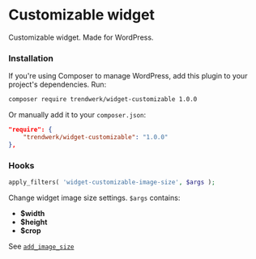 Customizable widget
====

Customizable widget. Made for WordPress.

### Installation
If you're using Composer to manage WordPress, add this plugin to your project's dependencies. Run:
```sh
composer require trendwerk/widget-customizable 1.0.0
```

Or manually add it to your `composer.json`:
```json
"require": {
	"trendwerk/widget-customizable": "1.0.0"
},
```

### Hooks

```php
apply_filters( 'widget-customizable-image-size', $args );
```

Change widget image size settings. `$args` contains:

- **$width**
- **$height**
- **$crop**

See [`add_image_size`](https://codex.wordpress.org/Function_Reference/add_image_size)
